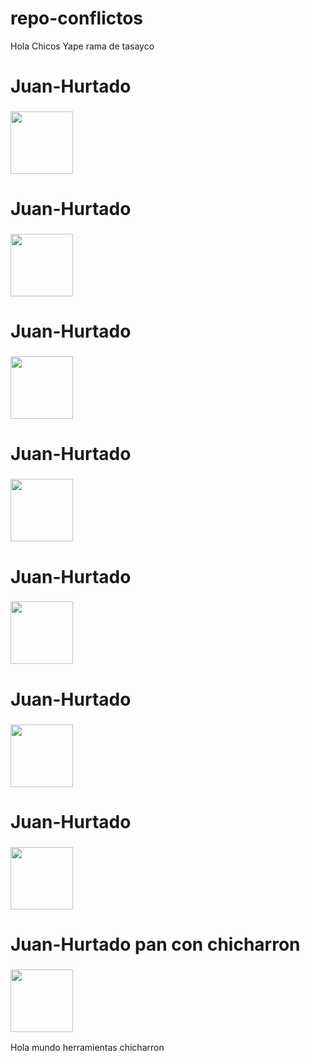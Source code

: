 # repo-conflictos

Hola
Chicos
Yape
rama de tasayco

# Juan-Hurtado
### <img src="https://camo.githubusercontent.com/1cc6677b24885320ba0a98aecfc546dd679e193beec62b28bb23d321806f8da4/68747470733a2f2f6d65646961312e67697068792e636f6d2f6d656469612f76312e59326c6b505463354d4749334e6a4578626a51354e6d74774e6d39756332453063475a7261584e3461336b3059576f354e326f7a4e6a55305a5751794e577330623368764d795a6c634431324d563970626e526c636d35686246396e61575a66596e6c666157516d593351395a772f76386a556661636c7273473978384174395a2f67697068792e77656270" width="100">

# Juan-Hurtado
### <img src="https://camo.githubusercontent.com/1cc6677b24885320ba0a98aecfc546dd679e193beec62b28bb23d321806f8da4/68747470733a2f2f6d65646961312e67697068792e636f6d2f6d656469612f76312e59326c6b505463354d4749334e6a4578626a51354e6d74774e6d39756332453063475a7261584e3461336b3059576f354e326f7a4e6a55305a5751794e577330623368764d795a6c634431324d563970626e526c636d35686246396e61575a66596e6c666157516d593351395a772f76386a556661636c7273473978384174395a2f67697068792e77656270" width="100">
# Juan-Hurtado
### <img src="https://camo.githubusercontent.com/1cc6677b24885320ba0a98aecfc546dd679e193beec62b28bb23d321806f8da4/68747470733a2f2f6d65646961312e67697068792e636f6d2f6d656469612f76312e59326c6b505463354d4749334e6a4578626a51354e6d74774e6d39756332453063475a7261584e3461336b3059576f354e326f7a4e6a55305a5751794e577330623368764d795a6c634431324d563970626e526c636d35686246396e61575a66596e6c666157516d593351395a772f76386a556661636c7273473978384174395a2f67697068792e77656270" width="100">
# Juan-Hurtado
### <img src="https://camo.githubusercontent.com/1cc6677b24885320ba0a98aecfc546dd679e193beec62b28bb23d321806f8da4/68747470733a2f2f6d65646961312e67697068792e636f6d2f6d656469612f76312e59326c6b505463354d4749334e6a4578626a51354e6d74774e6d39756332453063475a7261584e3461336b3059576f354e326f7a4e6a55305a5751794e577330623368764d795a6c634431324d563970626e526c636d35686246396e61575a66596e6c666157516d593351395a772f76386a556661636c7273473978384174395a2f67697068792e77656270" width="100">
# Juan-Hurtado
### <img src="https://camo.githubusercontent.com/1cc6677b24885320ba0a98aecfc546dd679e193beec62b28bb23d321806f8da4/68747470733a2f2f6d65646961312e67697068792e636f6d2f6d656469612f76312e59326c6b505463354d4749334e6a4578626a51354e6d74774e6d39756332453063475a7261584e3461336b3059576f354e326f7a4e6a55305a5751794e577330623368764d795a6c634431324d563970626e526c636d35686246396e61575a66596e6c666157516d593351395a772f76386a556661636c7273473978384174395a2f67697068792e77656270" width="100">
# Juan-Hurtado
### <img src="https://camo.githubusercontent.com/1cc6677b24885320ba0a98aecfc546dd679e193beec62b28bb23d321806f8da4/68747470733a2f2f6d65646961312e67697068792e636f6d2f6d656469612f76312e59326c6b505463354d4749334e6a4578626a51354e6d74774e6d39756332453063475a7261584e3461336b3059576f354e326f7a4e6a55305a5751794e577330623368764d795a6c634431324d563970626e526c636d35686246396e61575a66596e6c666157516d593351395a772f76386a556661636c7273473978384174395a2f67697068792e77656270" width="100">
# Juan-Hurtado
### <img src="https://camo.githubusercontent.com/1cc6677b24885320ba0a98aecfc546dd679e193beec62b28bb23d321806f8da4/68747470733a2f2f6d65646961312e67697068792e636f6d2f6d656469612f76312e59326c6b505463354d4749334e6a4578626a51354e6d74774e6d39756332453063475a7261584e3461336b3059576f354e326f7a4e6a55305a5751794e577330623368764d795a6c634431324d563970626e526c636d35686246396e61575a66596e6c666157516d593351395a772f76386a556661636c7273473978384174395a2f67697068792e77656270" width="100">
# Juan-Hurtado pan con chicharron
### <img src="https://camo.githubusercontent.com/1cc6677b24885320ba0a98aecfc546dd679e193beec62b28bb23d321806f8da4/68747470733a2f2f6d65646961312e67697068792e636f6d2f6d656469612f76312e59326c6b505463354d4749334e6a4578626a51354e6d74774e6d39756332453063475a7261584e3461336b3059576f354e326f7a4e6a55305a5751794e577330623368764d795a6c634431324d563970626e526c636d35686246396e61575a66596e6c666157516d593351395a772f76386a556661636c7273473978384174395a2f67697068792e77656270" width="100">


Hola 
mundo
herramientas
chicharron 
